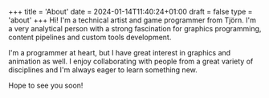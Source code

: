 +++
title = 'About'
date = 2024-01-14T11:40:24+01:00
draft = false
type = 'about'
+++
Hi! I'm a technical artist and game programmer from Tjörn. I'm a very analytical person with a strong fascination for graphics programming, content pipelines and custom tools development. 

I'm a programmer at heart, but I have great interest in graphics and animation as well. I enjoy collaborating with people from a great variety of disciplines and I'm always eager to learn something new.

Hope to see you soon!